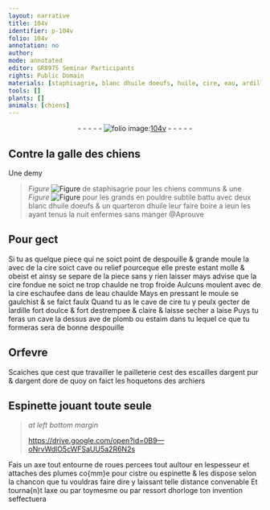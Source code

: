 ```yaml
---
layout: narrative
title: 104v
identifier: p-104v
folio: 104v
annotation: no
author:
mode: annotated
editor: GR8975 Seminar Participants
rights: Public Domain
materials: [staphisagrie, blanc dhuile doeufs, huile, cire, eau, ardille, plomb, estaim, argent, argent dore, plumes]
tools: []
plants: []
animals: [chiens]
---
```


<div class="folio" align="center">- - - - - <a href="http://gallica.bnf.fr/ark:/12148/btv1b10500001g/f214.image" target="_blank"><img src="https://cu-mkp.github.io/2017-workshop-edition/assets/photo-icon.png" alt="folio image: " style="display:inline-block; margin-bottom:-3px;"/>104v</a> - - - - - </div>    

## Contre la galle des <span class="al">chiens</span>

 
Une demy 
> *Figure*
> <a href="" target="_blank"><img src="https://cu-mkp.github.io/GR8975-edition/assets/photo-icon.png" alt="Figure" style="display:inline-block; margin-bottom:-3px;"/></a>
 de <span class="m">staphisagrie</span> pour les <span class="al">chiens</span> communs & une 
> *Figure*
> <a href="" target="_blank"><img src="https://cu-mkp.github.io/GR8975-edition/assets/photo-icon.png" alt="Figure" style="display:inline-block; margin-bottom:-3px;"/></a>
 pour les grands en pouldre subtile battu avec deux <span class="m">blanc dhuile doeufs</span> & un quarteron d<span class="m">huile</span> leur faire boire a ieun les ayant tenus la nuit enfermes sans manger @Aprouve
    

## Pour gect

 
Si tu as quelque piece qui ne soict point de despouille & grande moule la avec de la <span class="m">cire</span> soict cave ou relief pourceque elle preste estant molle & obeist et ainsy se separe de la piece sans y rien laisser mays advise que la <span class="m">cire</span> fondue ne soict ne trop chaulde ne trop froide Aulcuns moulent avec de la <span class="m">cire</span> eschaufee dans de l<span class="m">eau</span> chaulde Mays en pressant le moule se gaulchist & se faict faulx Quand tu as le cave de <span class="m">cire</span> tu y peulx gecter de l<span class="m">ardille</span> fort doulce & fort destrempee & claire & laisse secher a laise Puys tu feras un cave la dessus ave de <span class="m">plomb</span> ou <span class="m">estaim</span> dans tu lequel ce que tu formeras sera de bonne despouille
    

## <span class="pro">Orfevre</span>

 
Scaiches que cest que travailler le pailleterie cest des escailles d<span class="m">argent</span> pur & d<span class="m">argent dore</span> de quoy on faict les hoquetons des <span class="pro">archiers</span>
    

## Espinette jouant toute seule

 
> *at left bottom margin*
> 
>   https://drive.google.com/open?id=0B9—oNrvWdlO5cWFSaUU5a2R6N2s  
 
Fais un axe tout entourne de roues percees tout aultour en lespesseur et attaches des <span class="m">plumes</span> co{mm}e pour cistre ou espinette & les dispose selon la chancon que tu vouldras faire dire y laissant telle distance convenable Et tourna{n}t laxe ou par toymesme ou par ressort dhorloge ton invention seffectuera
 
